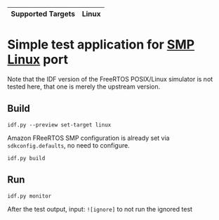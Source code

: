 | Supported Targets | Linux |
| ----------------- | ----- |

# Simple test application for [SMP Linux](TODO) port

Note that the IDF version of the FreeRTOS POSIX/Linux simulator is not tested here, that one is merely the upstream version.

## Build

```
idf.py --preview set-target linux
```

Amazon FReeRTOS SMP configuration is already set via `sdkconfig.defaults`, no need to configure.

```
idf.py build
```

## Run

```
idf.py monitor
```

After the test output, input: `![ignore]` to not run the ignored test
